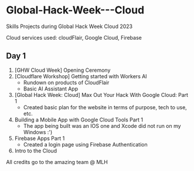# Global-Hack-Week---Cloud

Skills Projects during Global Hack Week Cloud 2023

Cloud services used: cloudFlair, Google Cloud, Firebase

## Day 1

1. [GHW Cloud Week] Opening Ceremony
2. [Cloudflare Workshop] Getting started with Workers AI
   - Rundown on products of CloudFlair
   - Basic AI Assistant App
4. [Global Hack Week: Cloud] Max Out Your Hack With Google Cloud: Part 1
   - Created basic plan for the website in terms of purpose, tech to use, etc.
5. Building a Mobile App with Google Cloud Tools Part 1
   - The app being built was an IOS one and Xcode did not run on my Windows :')
6. Firebase Apps Part 1
   - Created a login page using Firebase Authentication
7. Intro to the Cloud


All credits go to the amazing team @ MLH
